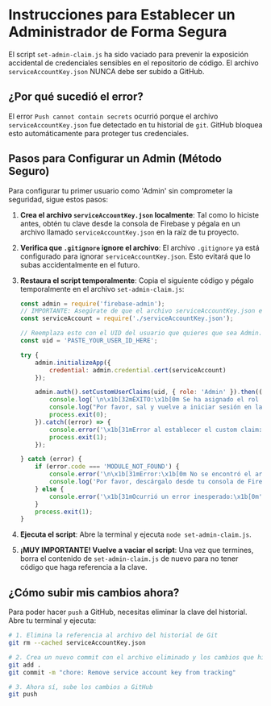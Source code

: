 # Instrucciones para Establecer un Administrador de Forma Segura

El script `set-admin-claim.js` ha sido vaciado para prevenir la exposición accidental de credenciales sensibles en el repositorio de código. El archivo `serviceAccountKey.json` NUNCA debe ser subido a GitHub.

## ¿Por qué sucedió el error?

El error `Push cannot contain secrets` ocurrió porque el archivo `serviceAccountKey.json` fue detectado en tu historial de `git`. GitHub bloquea esto automáticamente para proteger tus credenciales.

## Pasos para Configurar un Admin (Método Seguro)

Para configurar tu primer usuario como 'Admin' sin comprometer la seguridad, sigue estos pasos:

1.  **Crea el archivo `serviceAccountKey.json` localmente**: Tal como lo hiciste antes, obtén tu clave desde la consola de Firebase y pégala en un archivo llamado `serviceAccountKey.json` en la raíz de tu proyecto.

2.  **Verifica que `.gitignore` ignore el archivo**: El archivo `.gitignore` ya está configurado para ignorar `serviceAccountKey.json`. Esto evitará que lo subas accidentalmente en el futuro.

3.  **Restaura el script temporalmente**: Copia el siguiente código y pégalo temporalmente en el archivo `set-admin-claim.js`:

    ```javascript
    const admin = require('firebase-admin');
    // IMPORTANTE: Asegúrate de que el archivo serviceAccountKey.json esté en la raíz del proyecto.
    const serviceAccount = require('./serviceAccountKey.json');

    // Reemplaza esto con el UID del usuario que quieres que sea Admin.
    const uid = 'PASTE_YOUR_USER_ID_HERE';

    try {
        admin.initializeApp({
            credential: admin.credential.cert(serviceAccount)
        });

        admin.auth().setCustomUserClaims(uid, { role: 'Admin' }).then(() => {
            console.log(`\n\x1b[32mÉXITO:\x1b[0m Se ha asignado el rol de 'Admin' al usuario con UID: ${uid}`);
            console.log("Por favor, sal y vuelve a iniciar sesión en la aplicación para que los cambios surtan efecto.");
            process.exit(0);
        }).catch((error) => {
            console.error('\x1b[31mError al establecer el custom claim:\x1b[0m', error);
            process.exit(1);
        });

    } catch (error) {
        if (error.code === 'MODULE_NOT_FOUND') {
            console.error('\n\x1b[31mError:\x1b[0m No se encontró el archivo \x1b[33mserviceAccountKey.json\x1b[0m.');
            console.log('Por favor, descárgalo desde tu consola de Firebase y colócalo en la raíz del proyecto.');
        } else {
            console.error('\x1b[31mOcurrió un error inesperado:\x1b[0m', error);
        }
        process.exit(1);
    }
    ```

4.  **Ejecuta el script**: Abre la terminal y ejecuta `node set-admin-claim.js`.

5.  **¡MUY IMPORTANTE! Vuelve a vaciar el script**: Una vez que termines, borra el contenido de `set-admin-claim.js` de nuevo para no tener código que haga referencia a la clave.

## ¿Cómo subir mis cambios ahora?

Para poder hacer `push` a GitHub, necesitas eliminar la clave del historial. Abre tu terminal y ejecuta:

```bash
# 1. Elimina la referencia al archivo del historial de Git
git rm --cached serviceAccountKey.json

# 2. Crea un nuevo commit con el archivo eliminado y los cambios que hice
git add .
git commit -m "chore: Remove service account key from tracking"

# 3. Ahora sí, sube los cambios a GitHub
git push
```
